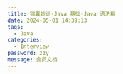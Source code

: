 ```yaml
---
title: 锦囊妙计-Java 基础-Java 语法糖
date: 2024-05-01 14:39:13
tags: 
  - Java 
categories: 
  - Interview
password: zzy   
message: 会员文档
---
```

